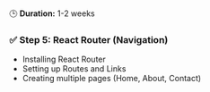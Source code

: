 🕒 **Duration:** 1-2 weeks

### ✅ Step 5: React Router (Navigation)

- Installing React Router
- Setting up Routes and Links
- Creating multiple pages (Home, About, Contact)